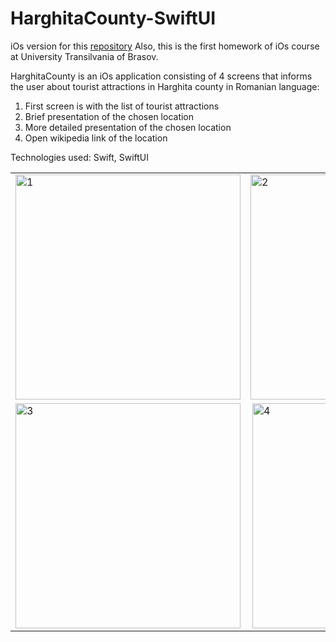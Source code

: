 # HarghitaCounty-SwiftUI

iOs version for this [repository](https://github.com/SoraJder/HarghitaCounty)
Also, this is the first homework of iOs course at University Transilvania of Brasov.

HarghitaCounty is an iOs application consisting of 4 screens that informs the user about tourist attractions in Harghita county in Romanian language:

1. First screen is with the list of tourist attractions
2. Brief presentation of the chosen location
3. More detailed presentation of the chosen location
4. Open wikipedia link of the location

Technologies used: Swift, SwiftUI

<table>
  <tr>
    <td> <img src="https://github.com/SoraJder/HarghitaCounty---SwiftUI/assets/68143362/b34eadd6-1703-4c4f-adb9-6ef28433d2ef" alt="1" width = 360px></td>
    <td><img src="https://github.com/SoraJder/HarghitaCounty---SwiftUI/assets/68143362/7c4e91a9-229b-4624-a1fd-8f3f1eb075aa" alt="2" width = 360px ></td>
    
   </tr> 
   <tr>
      <td><img src="https://github.com/SoraJder/HarghitaCounty---SwiftUI/assets/68143362/fc32087e-6157-4111-9dbd-932a3da82f0f" alt="3" width = 360px ></td>
      <td><img src="https://github.com/SoraJder/HarghitaCounty---SwiftUI/assets/68143362/2e40fbf4-28da-49c6-bda1-17bc25c6c7bd" align="right" alt="4" width = 360px>
  </td>
  </tr>
</table>




